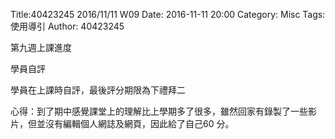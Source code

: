Title:40423245 2016/11/11 W09
Date: 2016-11-11 20:00
Category: Misc
Tags: 使用導引
Author: 40423245


第九週上課進度

學員自評

學員在上課時自評，最後評分期限為下禮拜二

心得：到了期中感覺課堂上的理解比上學期多了很多，雖然回家有錄製了一些影片，但並沒有編輯個人網誌及網頁，因此給了自己60 分。



